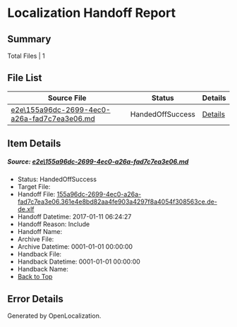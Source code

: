 # <a name='report-top'></a> Localization Handoff Report

## Summary
 Total Files | 1

## File List
 Source File | Status | Details 
 ----------- | ------ | ------- 
 [e2e\155a96dc-2699-4ec0-a26a-fad7c7ea3e06.md](https://github.com/OpenLocalizationTestOrg/ol-test0/blob/37e20a6e6440c1889596beb553b7673f97ddca1b/e2e/155a96dc-2699-4ec0-a26a-fad7c7ea3e06.md) | HandedOffSuccess | [Details](#941802108fa8e0894b302049c8e1db0358b7c8fa1)

## Item Details
##### <a name='941802108fa8e0894b302049c8e1db0358b7c8fa1'></a> Source: [e2e\155a96dc-2699-4ec0-a26a-fad7c7ea3e06.md](https://github.com/OpenLocalizationTestOrg/ol-test0/blob/37e20a6e6440c1889596beb553b7673f97ddca1b/e2e/155a96dc-2699-4ec0-a26a-fad7c7ea3e06.md)
* Status: HandedOffSuccess
* Target File: 
* Handoff File: [155a96dc-2699-4ec0-a26a-fad7c7ea3e06.361e4e8bd82aa4fe903a4297f8a4054f308563ce.de-de.xlf](https://github.com/OpenLocalizationTestOrg/ol-test0-handoff/blob/afcd646f8af76a91abde6c51b208947dc72dbc50/ol-handoff/OpenLocalizationTestOrg/ol-test0-dede/shujia/mt/155a96dc-2699-4ec0-a26a-fad7c7ea3e06.361e4e8bd82aa4fe903a4297f8a4054f308563ce.de-de.xlf)
* Handoff Datetime: 2017-01-11 06:24:27
* Handoff Reason: Include
* Handoff Name: 
* Archive File: 
* Archive Datetime: 0001-01-01 00:00:00
* Handback File: 
* Handback Datetime: 0001-01-01 00:00:00
* Handback Name: 
* [Back to Top](#report-top)


## Error Details

Generated by OpenLocalization.

